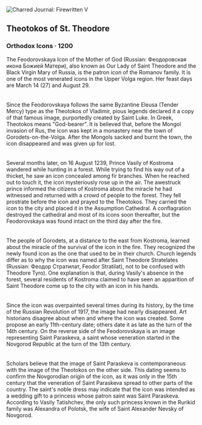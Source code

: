 <div class="artwork-of-the-day">
  <div class="container">
    <div class="img-wrapper">
      <img
        src="https://uploads6.wikiart.org/00332/images/orthodox-icons/fedorovskaya3.jpg"
        alt="Charred Journal: Firewritten V" />
    </div>
    <div class="artwork-detail">
      <div class="artwork-origin"> 
        <h2 class="artwork-name">Theotokos of St. Theodore</h2>
        <h3 class="artist">
          Orthodox Icons
                    ·  1200
        </h3>
      </div>
      <p class="description">
        <span class="artwork-description-text ng-binding" ng-bind-html="viewModel.ArtworkOfTheDay.Description | unsafe">The Feodorovskaya Icon of the Mother of God (Russian: Феодоровская икона Божией Матери), also known as Our Lady of Saint Theodore and the Black Virgin Mary of Russia, is the patron icon of the Romanov family. It is one of the most venerated icons in the Upper Volga region. Her feast days are March 14 (27) and August 29.<br>
<br>
<br>Since the Feodorovskaya follows the same Byzantine Eleusa (Tender Mercy) type as the Theotokos of Vladimir, pious legends declared it a copy of that famous image, purportedly created by Saint Luke.  In Greek, Theotokos means "God-bearer".  It is believed that, before the Mongol invasion of Rus, the icon was kept in a monastery near the town of Gorodets-on-the-Volga. After the Mongols sacked and burnt the town, the icon disappeared and was given up for lost.<br>
<br>
<br>Several months later, on 16 August 1239, Prince Vasily of Kostroma wandered while hunting in a forest.  While trying to find his way out of a thicket, he saw an icon concealed among fir branches.  When he reached out to touch it, the icon mysteriously rose up in the air. The awestruck prince informed the citizens of Kostroma about the miracle he had witnessed and returned with a crowd of people to the forest. They fell prostrate before the icon and prayed to the Theotokos.  They carried the icon to the city and placed it in the Assumption Cathedral.  A conflagration destroyed the cathedral and most of its icons soon thereafter, but the Feodorovskaya was found intact on the third day after the fire.<br>
<br>
<br>The people of Gorodets, at a distance to the east from Kostroma, learned about the miracle of the survival of the icon in the fire. They recognized the newly found icon as the one that used to be in their church. Church legends differ as to why the icon was named after Saint Theodore Stratelates (Russian: Феодор Стратилат, Feodor Stratilat), not to be confused with Theodore Tyro). One explanation is that, during Vasily's absence in the forest, several residents of Kostroma claimed to have seen an apparition of Saint Theodore come up to the city with an icon in his hands.<br>
<br>
<br>Since the icon was overpainted several times during its history, by the time of the Russian Revolution of 1917, the image had nearly disappeared. Art historians disagree about when and where the icon was created.  Some propose an early 11th-century date; others date it as late as the turn of the 14th century. On the reverse side of the Feodorovskaya is an image representing Saint Paraskeva, a saint whose veneration started in the Novgorod Republic at the turn of the 13th century. <br>
<br>
<br>Scholars believe that the image of Saint Paraskeva is contemporaneous with the image of the Theotokos on the other side.  This dating seems to confirm the Novgorodian origin of the icon, as it was only in the 15th century that the veneration of Saint Paraskeva spread to other parts of the country.  The saint's noble dress may indicate that the icon was intended as a wedding gift to a princess whose patron saint was Saint Paraskeva. According to Vasily Tatishchev, the only such princess known in the Rurikid family was Alexandra of Polotsk, the wife of Saint Alexander Nevsky of Novgorod.<br></span>
                        <div class="text-shadow-container" ng-show="showShadow" style=""></div>
      </p>
    </div>
  </div>

</div>

